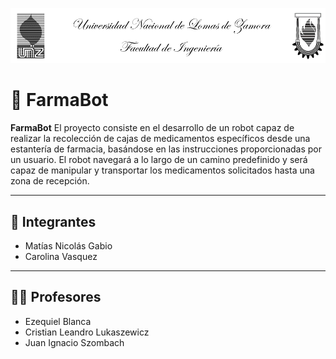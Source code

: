<!-- Imagen del encabezado centrada -->
<p align="center">
  <img src="Imagenes/Portada.png" alt="FarmaBot Banner" width="800"/>
</p>

# 💊 FarmaBot

**FarmaBot** El proyecto consiste en el desarrollo de un robot capaz de realizar la recolección de cajas de medicamentos específicos desde una estantería de farmacia, basándose en las instrucciones proporcionadas por un usuario. El robot navegará a lo largo de un camino predefinido y será capaz de manipular y transportar los medicamentos solicitados hasta una zona de recepción.

---

## 👥 Integrantes

- Matías Nicolás Gabio  
- Carolina Vasquez

---

## 👨‍🏫 Profesores

- Ezequiel Blanca  
- Cristian Leandro Lukaszewicz  
- Juan Ignacio Szombach
